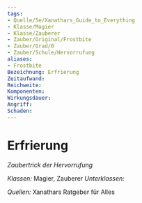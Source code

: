 ```yaml
---
tags: 
- Quelle/5e/Xanathars_Guide_to_Everything
- Klasse/Magier
- Klasse/Zauberer
- Zauber/Original/Frostbite
- Zauber/Grad/0
- Zauber/Schule/Hervorrufung
aliases: 
- Frostbite
Bezeichnung: Erfrierung
Zeitaufwand: 
Reichweite: 
Komponenten: 
Wirkungsdauer: 
Angriff: 
Schaden: 
---
```

# Erfrierung
_Zaubertrick der Hervorrufung_

_Klassen:_ Magier, Zauberer
_Unterklassen:_

_Quellen:_ Xanathars Ratgeber für Alles